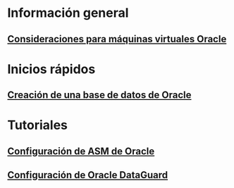# Información general
## [Consideraciones para máquinas virtuales Oracle](oracle-considerations.md)
# Inicios rápidos
## [Creación de una base de datos de Oracle](oracle-database-quick-create.md) 
# Tutoriales
## [Configuración de ASM de Oracle](asm-configuration.md)
## [Configuración de Oracle DataGuard](configuring-oracle-dataguard.md)
